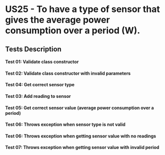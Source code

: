 # US25 - To have a type of sensor that gives the average power consumption over a period (W).

## Tests Description

#### Test 01: Validate class constructor
#### Test 02: Validate class constructor with invalid parameters
#### Test 04: Get correct sensor type
#### Test 03: Add reading to sensor
#### Test 05: Get correct sensor value (average power consumption over a period)
#### Test 06: Throws exception when sensor type is not valid
#### Test 06: Throws exception when getting sensor value with no readings
#### Test 07: Throws exception when getting sensor value with invalid period

